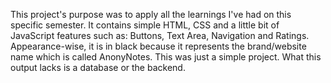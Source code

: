 This project's purpose was to apply all the learnings I've had on this specific semester. It contains simple HTML, CSS and a little bit of JavaScript features such as: Buttons,
Text Area, Navigation and Ratings. Appearance-wise, it is in black because it represents the brand/website name which is called AnonyNotes. This was just a simple project. What this output
lacks is a database or the backend. 
